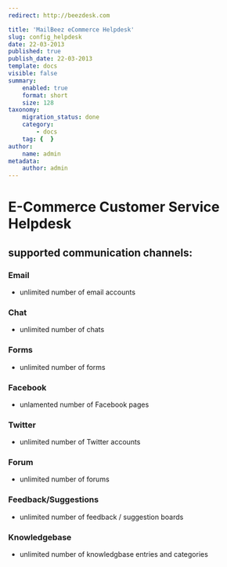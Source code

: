 ```yaml
---
redirect: http://beezdesk.com

title: 'MailBeez eCommerce Helpdesk'
slug: config_helpdesk
date: 22-03-2013
published: true
publish_date: 22-03-2013
template: docs
visible: false
summary:
    enabled: true
    format: short
    size: 128
taxonomy:
    migration_status: done
    category:
        - docs
    tag: {  }
author:
    name: admin
metadata:
    author: admin
---
```


# E-Commerce Customer Service Helpdesk

## supported communication channels:

### Email

- unlimited number of email accounts

### Chat

- unlimited number of chats

### Forms

- unlimited number of forms

### Facebook

- unlamented number of Facebook pages

### Twitter

- unlimited number of Twitter accounts

### Forum

- unlimited number of forums

### Feedback/Suggestions

- unlimited number of feedback / suggestion boards

### Knowledgebase

- unlimited number of knowledgbase entries and categories
